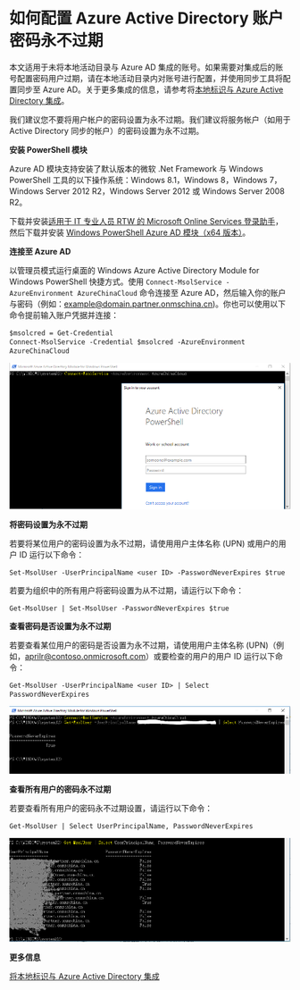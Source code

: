 # 如何配置 Azure Active Directory 账户密码永不过期 #

本文适用于未将本地活动目录与 Azure AD 集成的账号。如果需要对集成后的账号配置密码用户过期，请在本地活动目录内对账号进行配置，并使用同步工具将配置同步至 Azure AD。关于更多集成的信息，请参考将[本地标识与 Azure Active Directory 集成](https://www.azure.cn/documentation/articles/active-directory-aadconnect/#install-azure-ad-connect "https://www.azure.cn/documentation/articles/active-directory-aadconnect/#install-azure-ad-connect")。

我们建议您不要将用户帐户的密码设置为永不过期。我们建议将服务帐户（如用于 Active Directory 同步的帐户）的密码设置为永不过期。

**安装 PowerShell 模块**

Azure AD 模块支持安装了默认版本的微软 .Net Framework 与 Windows PowerShell 工具的以下操作系统：Windows 8.1，Windows 8，Windows 7，Windows Server 2012 R2，Windows Server 2012 或 Windows Server 2008 R2。

下载并安装[适用于 IT 专业人员 RTW 的 Microsoft Online Services 登录助手](https://www.microsoft.com/zh-cn/download/details.aspx?id=41950 "https://www.microsoft.com/zh-cn/download/details.aspx?id=41950")，然后下载并安装 [Windows PowerShell Azure AD 模块（x64 版本）](http://go.microsoft.com/fwlink/p/?linkid=236297 "http://go.microsoft.com/fwlink/p/?linkid=236297")。

**连接至 Azure AD**

以管理员模式运行桌面的 Windows Azure Active Directory Module for Windows PowerShell 快捷方式。使用 `Connect-MsolService -AzureEnvironment AzureChinaCloud` 命令连接至 Azure AD，然后输入你的账户与密码（例如：example@domain.partner.onmschina.cn)。你也可以使用以下命令提前输入账户凭据并连接： 

	$msolcred = Get-Credential
	Connect-MsolService -Credential $msolcred -AzureEnvironment AzureChinaCloud

![powershell-azure-ad-login](media/aog-active-directory-account-never-expire/powershell-azure-ad-login.png "powershell-azure-ad-login")

**将密码设置为永不过期**

若要将某位用户的密码设置为永不过期，请使用用户主体名称 (UPN) 或用户的用户 ID 运行以下命令：

	Set-MsolUser -UserPrincipalName <user ID> -PasswordNeverExpires $true

若要为组织中的所有用户将密码设置为从不过期，请运行以下命令：

	Get-MsolUser | Set-MsolUser -PasswordNeverExpires $true

**查看密码是否设置为永不过期**

若要查看某位用户的密码是否设置为永不过期，请使用用户主体名称 (UPN)（例如，aprilr@contoso.onmicrosoft.com）或要检查的用户的用户 ID 运行以下命令：

	Get-MsolUser -UserPrincipalName <user ID> | Select PasswordNeverExpires

![password-never-expire-single](media/aog-active-directory-account-never-expire/password-never-expire-single.png "password-never-expire-single")

**查看所有用户的密码永不过期**

若要查看所有用户的密码永不过期设置，请运行以下命令：

	Get-MsolUser | Select UserPrincipalName, PasswordNeverExpires

![password-never-expire-all](media/aog-active-directory-account-never-expire/password-never-expire-all.png "password-never-expire-all") 

**更多信息**

[将本地标识与 Azure Active Directory 集成](https://www.azure.cn/documentation/articles/active-directory-aadconnect/#install-azure-ad-connect "https://www.azure.cn/documentation/articles/active-directory-aadconnect/#install-azure-ad-connect")
